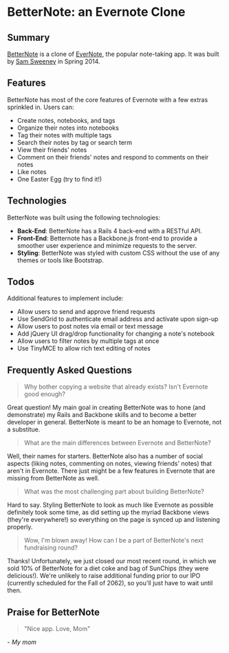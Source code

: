 # BetterNote: an Evernote Clone
## Summary

[BetterNote](http://www.betternote.us) is a clone of [EverNote](http://www.evernote.com), the popular note-taking app.  It was built by [Sam Sweeney](https://www.linkedin.com/profile/view?id=52435518) in Spring 2014.

## Features

BetterNote has most of the core features of Evernote with a few extras sprinkled in.  Users can:

* Create notes, notebooks, and tags
* Organize their notes into notebooks
* Tag their notes with multiple tags
* Search their notes by tag or search term
* View their friends' notes
* Comment on their friends' notes and respond to comments on their notes
* Like notes
* One Easter Egg (try to find it!)

## Technologies

BetterNote was built using the following technologies:

* **Back-End**: BetterNote has a Rails 4 back-end with a RESTful API.
* **Front-End**: Betternote has a Backbone.js front-end to provide a smoother user experience and minimize requests to the server.
* **Styling**: BetterNote was styled with custom CSS without the use of any themes or tools like Bootstrap.

## Todos

Additional features to implement include:

* Allow users to send and approve friend requests
* Use SendGrid to authenticate email address and activate upon sign-up
* Allow users to post notes via email or text message
* Add jQuery UI drag/drop functionality for changing a note's notebook
* Allow users to filter notes by multiple tags at once
* Use TinyMCE to allow rich text editing of notes

## Frequently Asked Questions

> Why bother copying a website that already exists?  Isn't Evernote good enough?

Great question!  My main goal in creating BetterNote was to hone (and demonstrate) my Rails and Backbone skills and to become a better developer in general.  BetterNote is meant to be an homage to Evernote, not a substitue.

> What are the main differences between Evernote and BetterNote?

Well, their names for starters.  BetterNote also has a number of social aspects (liking notes, commenting on notes, viewing friends' notes) that aren't in Evernote.  There just might be a few features in Evernote that are missing from BetterNote as well.

> What was the most challenging part about building BetterNote?

Hard to say.  Styling BetterNote to look as much like Evernote as possible definitely took some time, as did setting up the myriad Backbone views (they're everywhere!) so everything on the page is synced up and listening properly.

> Wow, I'm blown away!  How can I be a part of BetterNote's next fundraising round?

Thanks!  Unfortunately, we just closed our most recent round, in which we sold 10% of BetterNote for a diet coke and bag of SunChips (they were delicious!).  We're unlikely to raise additional funding prior to our IPO (currently scheduled for the Fall of 2062), so you'll just have to wait until then.

## Praise for BetterNote

> "Nice app.  Love, Mom"

\- _My mom_